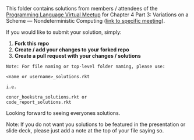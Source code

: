 This folder contains solutions from members / attendees of the [Programming Language Virtual Meetup](https://www.meetup.com/Programming-Languages-Toronto-Meetup/) for Chapter 4 Part 3: Variations on a Scheme — Nondeterministic Computing ([link to specific meeting](https://www.meetup.com/Programming-Languages-Toronto-Meetup/events/273766295)).

If you would like to submit your solution, simply:

1. **Fork this repo**
2. **Create / add your changes to your forked repo**
3. **Create a pull request with your changes / solutions**

```
Note: For file naming or top-level folder naming, please use:

<name or username>_solutions.rkt

i.e.

conor_hoekstra_solutions.rkt or
code_report_solutions.rkt
```

Looking forward to seeing everyones solutions.

Note: If you do not want you solutions to be featured in the presentation or slide deck, please just add a note at the top of your file saying so.
